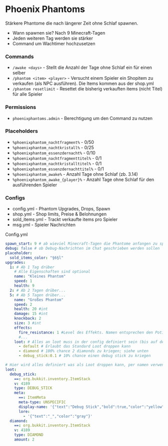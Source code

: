 # Phoenix Phantoms
Stärkere Phantome die nach längerer Zeit ohne Schlaf spawnen.
- Wann spawnen sie? Nach 9 Minecraft-Tagen
- Jeden weiteren Tag werden sie stärker
- Command um Wachtimer hochzusetzen

### Commands
- `/awake <days>` - Stellt die Anzahl der Tage ohne Schlaf ein für einen selber
- `/phantom <item> <player>` - Versucht einem Spieler ein Shopitem zu verkaufen (als NPC ausführen). Die Items kommen aus der shop.yml
- `/phantom resetlimit` - Resettet die bisherig verkauften items (nicht Titel) für alle Spieler

### Permissions
- `phoenixphantoms.admin` - Berechtigung um den Command zu nutzen


### Placeholders
- `%phoenixphantom_nachtfragment%` - 0/50
- `%phoenixphantom_nachtkristall%` - 0/25
- `%phoenixphantom_essenzdernacht%` - 0/10
- `%phoenixphantom_nachtfragmenttitel%` - 0/1
- `%phoenixphantom_nachtkristalltitel%` - 0/1
- `%phoenixphantom_essenzdernachttitel%` - 0/1
- `%phoenixphantom_awake%` - Anzahl Tage ohne Schlaf (zb. 3.14)
- `%phoenixphantom_awake_{player}%` - Anzahl Tage ohne Schlaf für den ausführenden Spieler

### Configs

- config.yml - Phantom Upgrades, Drops, Spawn
- shop.yml - Shop limits, Preise & Belohnungen
- sold_items.yml - Trackt verkaufte items pro Spieler
- msg.yml - Spieler Nachrichten

Config.yml
```yaml
spawn_start: 9 # ab wieviel Minecraft-Tagen die Phantome anfangen zu spawnen
debug: false # ob Debug-Nachrichten im Chat geschrieben werden sollen
placeholder:
  sold_items_color: "§6§l"
upgrades:
  1: # Ab 1 Tag drüber
    # Alle Eigenschaften sind optional
    name: "Kleines Phantom"
    speed: 1
    health: 9
  2: # Ab 2 Tagen drüber...
  5: # Ab 5 Tagen drüber...
    name: "Großes Phantom"
    speed: 2
    health: 20 #int
    damage: 15 #int
    knockback: 2
    size: 3 #int
    effects:
      fire_resistance: 1 #Level des Effekts. Namen entsprechen den PotionEffectTypes
      #...
    loot: # Alles an loot muss in der config definiert sein (bis auf default)
      - default # Erlaubt das Standard Loot droppen kann
      - diamond # 100% chance 2 diamonds zu kriegen; siehe unten
      - debug_stick:0.1 # 10% chance einen debug stick zu kriegen

# Hier wird alles definiert was als Loot droppen kann, per namen verwendet man es
loot:
  debug_stick:
    ==: org.bukkit.inventory.ItemStack
    v: 4189
    type: DEBUG_STICK
    meta:
      ==: ItemMeta
      meta-type: UNSPECIFIC
      display-name: '{"text":"Debug Stick","bold":true,"color":"yellow"}'
      lore:
        - '{"text":"_","color":"gray"}'
  diamond:
    ==: org.bukkit.inventory.ItemStack
    v: 4189
    type: DIAMOND
    amount: 2
```
